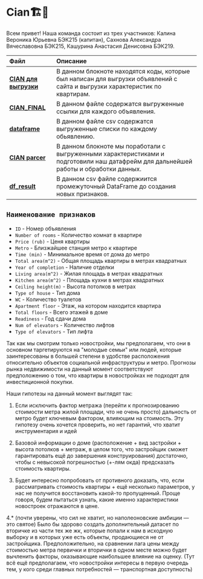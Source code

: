# Cian🏗️🏢
Всем привет! 
Наша команда состоит из трех участников: Калина Вероника Юрьевна БЭК215 (капитан), Сахнова Александра Вячеславовна БЭК215, Кашурина Анастасия Денисовна БЭК219.

 Файл | Описание | 
| :-------| :-----------|
| [**CIAN для выгрузки**](https://github.com/SashaSakhnova/Cian/blob/main/CIAN%20для%20выгрузки.ipynb) | В данном блокноте находятся коды, которые был написан для выгрузки объявлений с сайта и выгрузки характеристик по квартирам.|
| [**CIAN_FINAL**](https://github.com/SashaSakhnova/Cian/blob/main/cian_final.txt) | В данном файле содержатся выгруженные ссылки для каждого объявления.|
| [**dataframe**](https://github.com/SashaSakhnova/Cian/blob/main/dataframe.csv) |  В данном файле csv содержатся выгруженные списки по каждому обьявлению.|
| [**CIAN parcer**](https://github.com/SashaSakhnova/Cian/blob/main/CIAN%20parcer.ipynb) | В данном блокноте мы поработали с выгруженными характеристиками и подготовили наш датафрейм для дальнейшей работы и обработки данных.|
| [**df_result**](https://github.com/SashaSakhnova/Cian/blob/main/df_result.csv) | В данном csv файле содержиится промежуточный DataFrame до создания новых признаков.

## `Наименование признаков`
- `ID` - Номер объявления
- `Number of rooms` - Количество комнат в квартире
- `Price (rub)` - Ценя квартиры
- `Metro` - Близжайшее станция метро к квартире
- `Time (min)` - Минимальное время от дома до метро
- `Total area(m^2)` - Общая площадь квартиры в метрах квадратных
- `Year of completion` - Наличие отделки
- `Living area(m^2)` - Жилая площадь в метрах квадратных
- `Kitchen area(m^2)` - Площадь кухни в метрах квадратных
- `Ceiling height(m)` - Высота потолков в метрах
- `Type of house` - Тип дома 
- `WC` - Количество туалетов
- `Apartment floor` - Этаж, на котором находится квартира
- `Total floors` - Всего этажей в доме
- `Readiness` - Год сдачи дома
- `Num of elevators` - Количество лифтов
- `Type of elevators` - Тип лифта

Так как мы смотрим только новостройки, мы предполагаем, что они в основном таргетируются на "молодые семьи" или людей, которые заинтересованы в большей степени в удобстве расположения относительно объектов социальной инфраструктуры и метро. Прогнозы рынка недвижимости на данный момент соответствуют предположению о том, что квартиры в новостройках не подходят для инвестиционной покупки.

Наши гипотезы на данный момент выглядят так:

1. Если исключить фактор метража (перейти к прогнозированию стоимости метра жилой площади, что не очень просто) дальность от метро будет ключевым фактором, влияющим на стоимость. Эту гипотезу очень хочется проверить, но нет гарантий, что хватит инструментария и идей

2. Базовой информации о доме (расположение + вид застройки + высота потолков + метраж, в целом того, что застройщик сможет гарантировать ещё до завершения конструирования) достаточно, чтобы с невысокой погрешностью (+-лям окда) предсказать стоимость квартиры.

3. Будет интересно попробовать от противного доказать, что, если рассматривать стоимость квартиры + ещё несколько параметров, у нас не получится восстановить какой-то пропущенный. Проще говоря, будем пытаться узнать, какие именно характеристики новостроек отражаются в цене.

4.* (почти уверены, что сил не хватит, но наполеоновские амбиции — это святое) Было бы здорово создать дополнительный датасет по вторичке из части тех же жк, которые попали к нам в исходную выборку и в которых уже есть объекты, продающиеся не от застройщика. Предположительно, на сравнении лага цены между стоимостью метра первички и вторички в одном месте можно будет вычленить факторы, оказывающие наибольшее влияние на оценку. (Тут всё ещё предполагаем, что новостройки интересы в первую очередь тем, у кого среди главных потребностей — транспортная доступность)

